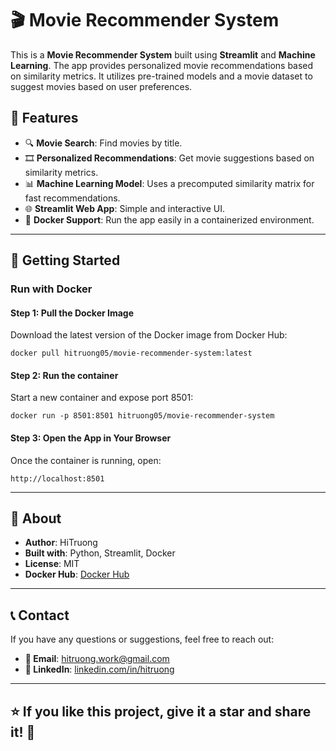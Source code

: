 # 🎬 Movie Recommender System  

This is a **Movie Recommender System** built using **Streamlit** and **Machine Learning**. The app provides personalized movie recommendations based on similarity metrics. It utilizes pre-trained models and a movie dataset to suggest movies based on user preferences.  

## 📌 Features  
- 🔍 **Movie Search**: Find movies by title.  
- 🎞 **Personalized Recommendations**: Get movie suggestions based on similarity metrics.  
- 📊 **Machine Learning Model**: Uses a precomputed similarity matrix for fast recommendations.  
- 🌐 **Streamlit Web App**: Simple and interactive UI.  
- 🐳 **Docker Support**: Run the app easily in a containerized environment.  

---

## 🚀 Getting Started  

### **Run with Docker**  

#### **Step 1: Pull the Docker Image**  
Download the latest version of the Docker image from Docker Hub:

```
docker pull hitruong05/movie-recommender-system:latest
```

#### **Step 2: Run the container**  
Start a new container and expose port 8501:
```
docker run -p 8501:8501 hitruong05/movie-recommender-system
```

#### **Step 3: Open the App in Your Browser**  
Once the container is running, open:
```
http://localhost:8501
```
---

## 📌 About
- **Author**: HiTruong
- **Built with**: Python, Streamlit, Docker
- **License**: MIT
- **Docker Hub**: [Docker Hub](https://hub.docker.com/repository/docker/hitruong05/movie-recommender-system/general)
---

## 📞 Contact  
If you have any questions or suggestions, feel free to reach out:  
- **📧 Email**: [hitruong.work@gmail.com](mailto:hitruong.work@gmail.com)  
- **🔗 LinkedIn**: [linkedin.com/in/hitruong](https://www.linkedin.com/in/hitruong/)  
---

## ⭐ If you like this project, give it a star and share it! 🚀
